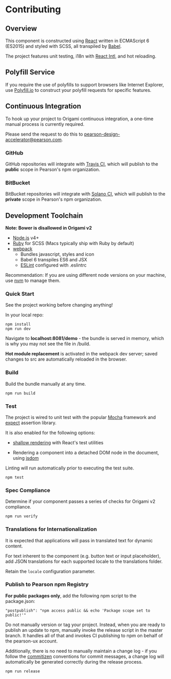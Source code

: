 # Contributing

## Overview

This component is constructed using [React](https://facebook.github.io/react/) written in ECMAScript 6 (ES2015) and 
styled with SCSS, all transpiled by [Babel](http://babeljs.io/).

The project features unit testing, i18n with [React Intl](https://github.com/yahoo/react-intl/wiki), and hot reloading.

## Polyfill Service

If you require the use of polyfills to support browsers like Internet Explorer, use 
[Polyfill.io](https://cdn.polyfill.io/v2/docs/examples) to construct your polyfill requests for specific features.

## Continuous Integration

To hook up your project to Origami continuous integration, a one-time manual process is currently required. 

Please send the request to do this to pearson-design-accelerator@pearson.com.

### GitHub

GitHub repositories will integrate with [Travis CI](https://travis-ci.org/Pearson-Higher-Ed/), which will publish to the
 **public** scope in Pearson's npm organization.

### BitBucket

BitBucket repositories will integrate with [Solano CI](https://ci.solanolabs.com), which will publish to the **private**
scope in Pearson's npm organization.

## Development Toolchain

**Note: Bower is disallowed in Origami v2**

- [Node.js](http://nodejs.org) v4+
- [Ruby](https://www.ruby-lang.org/en/) for SCSS (Macs typically ship with Ruby by default)
- [webpack](https://webpack.github.io/)
    - Bundles javascript, styles and icon
    - Babel 6 transpiles ES6 and JSX
    - [ESLint](http://eslint.org/) configured with .eslintrc

Recommendation: If you are using different node versions on your machine, use [nvm](https://github.com/creationix/nvm) 
to manage them.

### Quick Start

See the project working before changing anything!

In your local repo:

    npm install
    npm run dev

Navigate to **localhost:8081/demo** - the bundle is served in memory, which is why you may not see the file in /build.

**Hot module replacement** is activated in the webpack dev server; saved changes to src are automatically reloaded in the 
browser.

### Build

Build the bundle manually at any time.

    npm run build

### Test

The project is wired to unit test with the popular [Mocha](https://mochajs.org/) framework and  
[expect](https://github.com/mjackson/expect) assertion library.

It is also enabled for the following options:

- [shallow rendering](https://facebook.github.io/react/docs/test-utils.html#shallow-rendering) with React's test utilities

- Rendering a component into a detached DOM node in the document, using [jsdom](http://jaketrent.com/post/testing-react-with-jsdom/)

Linting will run automatically prior to executing the test suite.


    npm test    

### Spec Compliance

Determine if your component passes a series of checks for Origami v2 compliance.

    npm run verify

### Translations for Internationalization

It is expected that applications will pass in translated text for dynamic content.

For text inherent to the component (e.g. button text or input placeholder), add JSON translations for each supported 
locale to the translations folder. 

Retain the `locale` configuration parameter.

### Publish to Pearson npm Registry

**For public packages only**, add the following npm script to the package.json:

    "postpublish": "npm access public && echo 'Package scope set to public!'"

Do not manually version or tag your project. Instead, when you are ready to publish an update to npm, manually invoke the
release script in the master branch. It handles all of that and invokes CI publishing to npm on behalf of the pearson-ux
 account.

Additionally, there is no need to manually maintain a change log - if you follow the 
[commitizen](https://commitizen.github.io/cz-cli/) conventions for commit messages, a change log will automatically be 
generated correctly during the release process.

    npm run release
